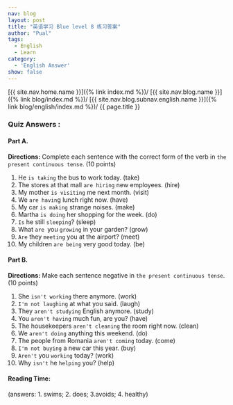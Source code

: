 ```yaml
---
nav: blog
layout: post
title: "英语学习 Blue level 8 练习答案"
author: "Pual"
tags:
  - English
  - Learn
category:
  - 'English Answer'
show: false
---
```


[{{ site.nav.home.name }}]({% link index.md %})/
[{{ site.nav.blog.name }}]({% link blog/index.md %})/
[{{ site.nav.blog.subnav.english.name }}]({% link blog/english/index.md %})/
{{ page.title }}

### Quiz Answers :

#### Part A.

__Directions:__ Complete each sentence with the correct form of the verb in `the present continuous tense`. (10 points)

1. He `is taking` the bus to work today. (take)
2. The stores at that mall `are hiring` new employees. (hire)
3. My mother `is visiting` me next month. (visit)
4. We `are havin`g lunch right now. (have)
5. My car `is making` strange noises. (make)
6. Martha `is doing` her shopping for the week. (do)
7. `Is` he still `sleeping`? (sleep)
8. What `are `you `growing` in your garden? (grow)
9. `Are` they `meeting` you at the airport? (meet)
10. My children `are being` very good today. (be)

#### Part B.

__Directions:__ Make each sentence negative in `the present continuous tense`. (10 points)

1. She `isn't working` there anymore. (work)
2. `I'm not laughing` at what you said. (laugh)
3. They `aren't studying` English anymore. (study)
4. You `aren't having` much fun, are you? (have)
5. The housekeepers `aren't cleaning` the room right now. (clean)
6. We `aren't doing` anything this weekend. (do)
7. The people from Romania `aren't coming` today. (come)
8. `I'm not buying` a new car this year. (buy)
9. `Aren't` you `working` today? (work)
10. Why `isn't` he `helping` you? (help)

#### Reading Time:

(answers: 1. swims; 2. does; 3.avoids; 4. healthy)